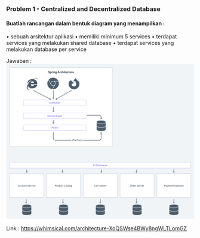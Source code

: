 ### Problem 1 - Centralized and Decentralized Database 

#### Buatlah rancangan dalam bentuk diagram yang menampilkan : 

• sebuah arsitektur aplikasi 
• memiliki minimum 5 services 
• terdapat services yang melakukan shared database 
• terdapat services yang melakukan database per service

Jawaban : 
<img src="Screenshots/Architecture@2x.png">

Link : https://whimsical.com/architecture-XoQSWse4BWy8ngWLTLomGZ